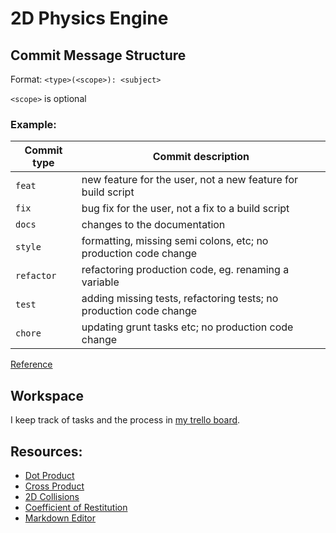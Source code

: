 # 2D Physics Engine

## Commit Message Structure

Format: `<type>(<scope>): <subject>`

`<scope>` is optional

### Example:

| Commit type | Commit description                                                 |
| ----------- | ------------------------------------------------------------------ |
| `feat`      | new feature for the user, not a new feature for build script       |
| `fix`       | bug fix for the user, not a fix to a build script                  |
| `docs`      | changes to the documentation                                       |
| `style`     | formatting, missing semi colons, etc; no production code change    |
| `refactor`  | refactoring production code, eg. renaming a variable               |
| `test`      | adding missing tests, refactoring tests; no production code change |
| `chore`     | updating grunt tasks etc; no production code change                |

[Reference](https://gist.github.com/joshbuchea/6f47e86d2510bce28f8e7f42ae84c716)

## Workspace

I keep track of tasks and the process in [my trello board](https://trello.com/b/pmeZrloH/2d-physics-engine).

## Resources:

-   [Dot Product](https://www.mathsisfun.com/algebra/vectors-dot-product.html)
-   [Cross Product](https://www.mathsisfun.com/algebra/vectors-cross-product.html)
-   [2D Collisions](https://www.vobarian.com/collisions/2dcollisions2.pdf)
-   [Coefficient of Restitution](https://en.wikipedia.org/wiki/Coefficient_of_restitution)
-   [Markdown Editor](https://stackedit.io/app#)
